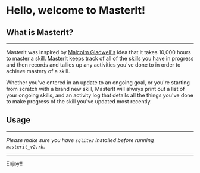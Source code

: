 # Hello, welcome to MasterIt!

## What is MasterIt?
----
MasterIt was inspired by [Malcolm Gladwell's](https://www.amazon.com/Outliers-Story-Success-Malcolm-Gladwell/dp/0316017930) idea that it takes 10,000 hours to master a skill. MasterIt keeps track of all of the skills you have in progress and then records and tallies up any activities you've done to in order to achieve mastery of a skill. 

Whether you've entered in an update to an ongoing goal, or you're starting from scratch with a brand new skill, MasterIt will always print out a list of your ongoing skills, and an activity log that details all the things you've done to make progress of the skill you've updated most recently.

## Usage
----
*Please make sure you have `sqlite3` installed before running `masterit_v2.rb`.*

----
Enjoy!!